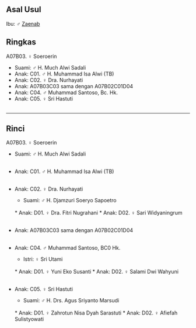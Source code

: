 ## Asal Usul

Ibu: ♂ [Zaenab][up] 

## Ringkas

A07B03. ♀ Soeroerin
	<br/>

*	Suami: ♂ H. Much Alwi Sadali
	<br/>
*	Anak: C01. ♂ H. Muhammad Isa Alwi (TB)
*	Anak: C02. ♀ Dra. Nurhayati 
*	Anak: A07B03C03 sama dengan A07B02C01D04
*	Anak: C04. ♂ Muhammad Santoso, Bc. Hk.
*	Anak: C05. ♀ Sri Hastuti 
	<br/><br/>

-- -- --

## Rinci

A07B03. ♀ Soeroerin
	<br/>

*	Suami: ♂ H. Much Alwi Sadali
	<br/><br/>

*	Anak: C01. ♂ H. Muhammad Isa Alwi (TB)
	<br/><br/>

*	Anak: C02. ♀ Dra. Nurhayati 
	*	Suami: ♂ H. Djamzuri Soeryo Sapoetro
	<br/>
	*	Anak: D01. ♀ Dra. Fitri Nugrahani
	*	Anak: D02. ♀ Sari Widyaningrum
	<br/><br/>

*	Anak: A07B03C03 sama dengan A07B02C01D04
	<br/><br/>

*	Anak: C04. ♂ Muhammad Santoso, BC0 Hk.
	*	Istri: ♀ Sri Utami
	<br/>
	*	Anak: D01. ♀ Yuni Eko Susanti
	*	Anak: D02. ♀ Salami Dwi Wahyuni
	<br/><br/>

*	Anak: C05. ♀ Sri Hastuti 
	*	Suami: ♂ H. Drs. Agus Sriyanto Marsudi
	<br/>
	*	Anak: D01. ♀ Zahrotun Nisa Dyah Sarastuti
	*	Anak: D02. ♀ Afiefah Sulistyowati
	<br/><br/>

[up]: https://github.com/epsi-rns/gitodipuro/blob/master/tree/A07.md

